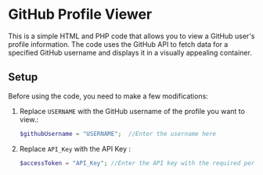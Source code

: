 # GitHub Profile Viewer

This is a simple HTML and PHP code that allows you to view a GitHub user's profile information. The code uses the GitHub API to fetch data for a specified GitHub username and displays it in a visually appealing container.

## Setup

Before using the code, you need to make a few modifications:

1. Replace `USERNAME` with the GitHub username of the profile you want to view.:
   ```php
   $githubUsername = "USERNAME";  //Enter the username here
2. Replace `API_Key` with the API Key :
   ```php
   $accessToken = "API_Key"; //Enter the API key with the required permissions and access

